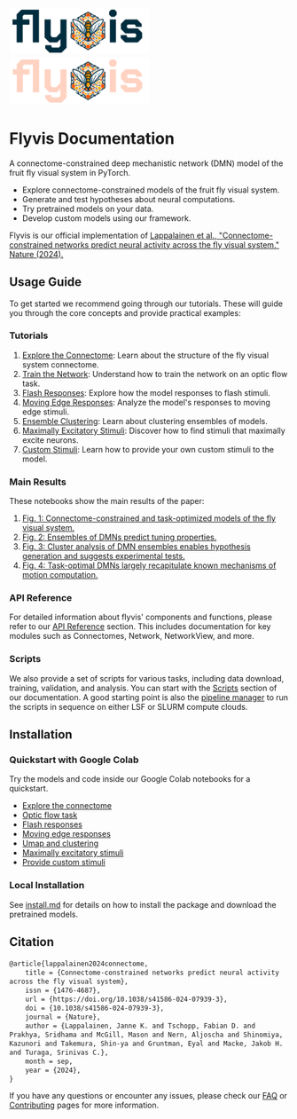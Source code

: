 <h1>
<p style="text-align:left;">
    <img id="flyvis-logo-light-content" src="images/flyvis_logo_light@150ppi.webp" width="50%" class="center">
    <img id="flyvis-logo-dark-content" src="images/flyvis_logo_dark@150ppi.webp" width="50%" class="center">
</p>
</h1>

# Flyvis Documentation

A connectome-constrained deep mechanistic network (DMN) model of the fruit fly visual system in PyTorch.

- Explore connectome-constrained models of the fruit fly visual system.
- Generate and test hypotheses about neural computations.
- Try pretrained models on your data.
- Develop custom models using our framework.

Flyvis is our official implementation of
[Lappalainen et al., "Connectome-constrained networks predict neural activity across the fly visual system." Nature (2024).](https://www.nature.com/articles/s41586-024-07939-3)


## Usage Guide

To get started we recommend going through our tutorials. These will guide you through the core concepts and provide practical examples:

### Tutorials
1. [Explore the Connectome](examples/01_flyvision_connectome.md): Learn about the structure of the fly visual system connectome.
2. [Train the Network](examples/02_flyvision_optic_flow_task.md): Understand how to train the network on an optic flow task.
3. [Flash Responses](examples/03_flyvision_flash_responses.md): Explore how the model responses to flash stimuli.
4. [Moving Edge Responses](examples/04_flyvision_moving_edge_responses.md): Analyze the model's responses to moving edge stimuli.
5. [Ensemble Clustering](examples/05_flyvision_umap_and_clustering_models.md): Learn about clustering ensembles of models.
6. [Maximally Excitatory Stimuli](examples/06_flyvision_maximally_excitatory_stimuli.md): Discover how to find stimuli that maximally excite neurons.
7. [Custom Stimuli](examples/07_flyvision_providing_custom_stimuli.md): Learn how to provide your own custom stimuli to the model.

### Main Results

These notebooks show the main results of the paper:

1. [Fig. 1: Connectome-constrained and task-optimized models of the fly visual system.](examples/figure_01_fly_visual_system.md)
2. [Fig. 2: Ensembles of DMNs predict tuning properties.](examples/figure_02_simple_stimuli_responses.md)
3. [Fig. 3: Cluster analysis of DMN ensembles enables hypothesis generation and suggests experimental tests.](examples/figure_03_naturalistic_stimuli_responses.md)
4. [Fig. 4: Task-optimal DMNs largely recapitulate known mechanisms of motion computation.](examples/figure_04_mechanisms.md)

### API Reference

For detailed information about flyvis' components and functions, please refer to our [API Reference](reference/connectome.md) section. This includes documentation for key modules such as Connectomes, Network, NetworkView, and more.

### Scripts

We also provide a set of scripts for various tasks, including data download, training, validation, and analysis. You can start with the [Scripts](reference/scripts/scripts/download_pretrained_models.md) section of our documentation.
A good starting point is also the [pipeline manager](reference/scripts/scripts/flyvis.md) to run the scripts in sequence on either LSF or SLURM compute clouds.

## Installation

### Quickstart with Google Colab

Try the models and code inside our Google Colab notebooks for a quickstart.

- [Explore the connectome](https://colab.research.google.com/github/TuragaLab/flyvis/blob/main/examples/01_flyvision_connectome.ipynb)
- [Optic flow task](https://colab.research.google.com/github/TuragaLab/flyvis/blob/main/examples/02_flyvision_optic_flow_task.ipynb)
- [Flash responses](https://colab.research.google.com/github/TuragaLab/flyvis/blob/main/examples/03_flyvision_flash_responses.ipynb)
- [Moving edge responses](https://colab.research.google.com/github/TuragaLab/flyvis/blob/main/examples/04_flyvision_moving_edge_responses.ipynb)
- [Umap and clustering](https://colab.research.google.com/github/TuragaLab/flyvis/blob/main/examples/05_flyvision_umap_and_clustering_models.ipynb)
- [Maximally excitatory stimuli](https://colab.research.google.com/github/TuragaLab/flyvis/blob/main/examples/06_flyvision_maximally_excitatory_stimuli.ipynb)
- [Provide custom stimuli](https://colab.research.google.com/github/TuragaLab/flyvis/blob/main/examples/07_flyvision_providing_custom_stimuli.ipynb)

### Local Installation

See [install.md](install.md) for details on how to install the package and download the pretrained models.

## Citation

```
@article{lappalainen2024connectome,
	title = {Connectome-constrained networks predict neural activity across the fly visual system},
	issn = {1476-4687},
	url = {https://doi.org/10.1038/s41586-024-07939-3},
	doi = {10.1038/s41586-024-07939-3},
	journal = {Nature},
	author = {Lappalainen, Janne K. and Tschopp, Fabian D. and Prakhya, Sridhama and McGill, Mason and Nern, Aljoscha and Shinomiya, Kazunori and Takemura, Shin-ya and Gruntman, Eyal and Macke, Jakob H. and Turaga, Srinivas C.},
	month = sep,
	year = {2024},
}
```

If you have any questions or encounter any issues, please check our [FAQ](faq.md) or [Contributing](contribute.md) pages for more information.
